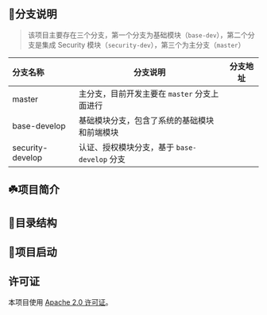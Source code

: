 ## 🌱分支说明

> 该项目主要存在三个分支，第一个分支为基础模块（`base-dev`），第二个分支是集成 Security 模块（`security-dev`），第三个为主分支（`master`）

| 分支名称         | 分支说明                                     | 分支地址 |
| :--------------- | -------------------------------------------- | :------: |
| master           | 主分支，目前开发主要在 `master` 分支上面进行 |          |
| base-develop     | 基础模块分支，包含了系统的基础模块和前端模块 |          |
| security-develop | 认证、授权模块分支，基于 `base-develop` 分支 |          |



## ☘️项目简介




## 🌴目录结构





## 🍊项目启动





## 许可证
本项目使用 [Apache 2.0 许可证](LICENSE)。
